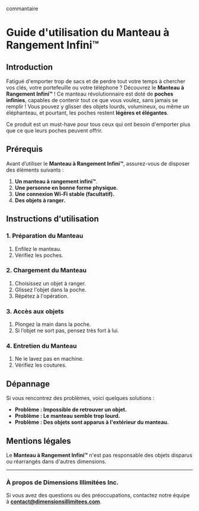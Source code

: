 commantaire
# Guide d'utilisation du **Manteau à Rangement Infini™**

## Introduction

Fatigué d'emporter trop de sacs et de perdre tout votre temps à chercher vos clés, votre portefeuille ou votre téléphone ? Découvrez le **Manteau à Rangement Infini™** ! Ce manteau révolutionnaire est doté de **poches infinies**, capables de contenir tout ce que vous voulez, sans jamais se remplir ! Vous pouvez y glisser des objets lourds, volumineux, ou même un éléphanteau, et pourtant, les poches restent **légères et élégantes**.

Ce produit est un must-have pour tous ceux qui ont besoin d'emporter plus que ce que leurs poches peuvent offrir.


## Prérequis

Avant d’utiliser le **Manteau à Rangement Infini™**, assurez-vous de disposer des éléments suivants :

1. **Un manteau à rangement infini™**.
2. **Une personne en bonne forme physique.**
3. **Une connexion Wi-Fi stable (facultatif).**
4. **Des objets à ranger.**

## Instructions d'utilisation

### 1. Préparation du Manteau

1. Enfilez le manteau.
2. Vérifiez les poches.

### 2. Chargement du Manteau

1. Choisissez un objet à ranger.
2. Glissez l'objet dans la poche.
3. Répétez à l'opération.

### 3. Accès aux objets

1. Plongez la main dans la poche.
2. Si l’objet ne sort pas, pensez très fort à lui.

### 4. Entretien du Manteau

1. Ne le lavez pas en machine.
2. Vérifiez les coutures.

## Dépannage

Si vous rencontrez des problèmes, voici quelques solutions :

- **Problème : Impossible de retrouver un objet.**
- **Problème : Le manteau semble trop lourd.**
- **Problème : Des objets sont apparus à l'extérieur du manteau.**

## Mentions légales

Le **Manteau à Rangement Infini™** n'est pas responsable des objets disparus ou réarrangés dans d'autres dimensions.

---

### À propos de **Dimensions Illimitées Inc.**

Si vous avez des questions ou des préoccupations, contactez notre équipe à **contact@dimensionsillimitees.com**.


